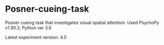 # Posner-cueing-task
Posner cueing task that investigates visual spatial attention. Used PsychoPy v1.90.3, Python ver 3.6

Latest experiment version: 4.0
